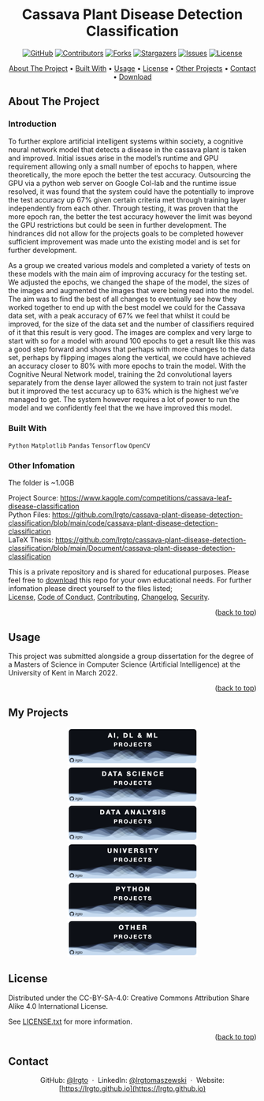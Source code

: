 <a name="readme-top"></a>

<div align="center">

# Cassava Plant Disease Detection Classification
[![GitHub][GitHub-shield]](https://github.com/lrgto/cassava-plant-disease-detection-classification)
[![Contributors][contributors-shield]](https://github.com/lrgto/cassava-plant-disease-detection-classification/graphs/contributors)
[![Forks][forks-shield]](https://github.com/lrgto/cassava-plant-disease-detection-classification/network/members)
[![Stargazers][stars-shield]](https://github.com/lrgto/cassava-plant-disease-detection-classification/stargazers)
[![Issues][issues-shield]](https://github.com/lrgto/cassava-plant-disease-detection-classification/issues)
[![License][license-shield]](https://github.com/lrgto/cassava-plant-disease-detection-classification/blob/main/LICENSE.txt)

</div>

<p align="center">
  <a href="#about-the-project">About The Project</a> •
  <a href="#built-with">Built With</a> •
  <a href="#usage">Usage</a> •
  <a href="#license">License</a> •
  <a href="#other-projects">Other Projects</a> •
  <a href="#contact">Contact</a> •
  <a href="https://github.com/lrgto/cassava-plant-disease-detection-classification/archive/refs/heads/main.zip">Download</a>
</p>

<!-- ABOUT THE PROJECT -->

## About The Project

### Introduction

To further explore artificial intelligent systems within society, a cognitive neural network model that detects a disease in the cassava plant is taken and improved. Initial issues arise in the model’s runtime and GPU requirement allowing only a small number of epochs to happen, where theoretically, the more epoch the better the test accuracy. Outsourcing the GPU via a python web server on Google Col-lab and the runtime issue resolved, it was found that the system could have the potentially to improve the test accuracy up 67% given certain criteria met through training layer independently from each other. Through testing, it was proven that the more epoch ran, the better the test accuracy however the limit was beyond the GPU restrictions but could be seen in further development. The hindrances did not allow for the projects goals to be completed however sufficient improvement was made unto the existing model and is set for further development.

As a group we created various models and completed a variety of tests on these models with the main aim of improving accuracy for the testing set. We adjusted the epochs, we changed the shape of the model, the sizes of the images and augmented the images that were being read into the model. The aim was to find the best of all changes to eventually see how they worked together to end up with the best model we could for the Cassava data set, with a peak accuracy of 67% we feel that whilst it could be improved, for the size of the data set and the number of classifiers required of it that this result is very good. The images are complex and very large to start with so for a model with around 100 epochs to get a result like this was a good step forward and shows that perhaps with more changes to the data set, perhaps by flipping images along the vertical, we could have achieved an accuracy closer to 80% with more epochs to train the model. With the Cognitive Neural Network model, training the 2d convolutional layers separately from the dense layer allowed the system to train not just faster but it improved the test accuracy up to 63% which is the highest we’ve managed to get. The system however requires a lot of power to run the model and we confidently feel that the we have improved this model.

### Built With

`Python` `Matplotlib` `Pandas` `Tensorflow` `OpenCV`

### Other Infomation

The folder is ~1.0GB

Project Source: https://www.kaggle.com/competitions/cassava-leaf-disease-classification </br>
Python Files: https://github.com/lrgto/cassava-plant-disease-detection-classification/blob/main/code/cassava-plant-disease-detection-classification </br>
LaTeX Thesis: https://github.com/lrgto/cassava-plant-disease-detection-classification/blob/main/Document/cassava-plant-disease-detection-classification

This is a private repository and is shared for educational purposes. Please feel free to [download](https://github.com/lrgto/cassava-plant-disease-detection-classification/archive/refs/heads/main.zip) this repo for your own educational needs. For further infomation please direct yourself to the files listed; <br> [License](https://github.com/lrgto/cassava-plant-disease-detection-classification/blob/main/LICENSE.txt), [Code of Conduct](https://github.com/lrgto/cassava-plant-disease-detection-classification/blob/main/docs/CODE_OF_CONDUCT.md),  [Contributing](https://github.com/lrgto/cassava-plant-disease-detection-classification/blob/main/docs/CONTRIBUTING.md), [Changelog](https://github.com/lrgto/cassava-plant-disease-detection-classification/blob/main/docs/CHANGELOG.md), [Security](https://github.com/lrgto/cassava-plant-disease-detection-classification/blob/main/docs/SECURITY.md).

<p align="right">(<a href="#readme-top">back to top</a>)</p>

<!-- USAGE -->

## Usage

This project was submitted alongside a group dissertation for the degree of a Masters of Science in Computer Science (Artificial Intelligence) at the University of Kent in March 2022.

<p align="right">(<a href="#readme-top">back to top</a>)</p>

<!-- OTHER PROJECTS --> 
## My Projects
<div align="center">
<a href="https://github.com/stars/lrgto/lists/ai-ml-dl-projects" style="margin:10px; margin-bottom:50px"><img src="https://github.com/lrgto/lrgto/blob/main/assets/ProjectButton.001.png?raw=true" alt="AI, ML & DL Projects Button" width="265" height="75"></a>
<a href="https://github.com/stars/lrgto/lists/data-science-projects" style="margin:10px; margin-bottom:50px"><img src="https://github.com/lrgto/lrgto/blob/main/assets/ProjectButton.002.png?raw=true" alt="Data Science Projects Button" width="265" height="75"></a>
<a href="https://github.com/stars/lrgto/lists/data-analysis-projects" style="margin:10px; margin-bottom:50px"><img src="https://github.com/lrgto/lrgto/blob/main/assets/ProjectButton.003.png?raw=true" alt="Data Analysis Projects Button" width="265" height="75"></a>
<a href="https://github.com/stars/lrgto/lists/university-projects" style="margin:10px; margin-bottom:50px"><img src="https://github.com/lrgto/lrgto/blob/main/assets/ProjectButton.004.png?raw=true" alt="University Projects Button" width="265" height="75"></a>
<a href="https://github.com/stars/lrgto/lists/python-projects" style="margin:10px; margin-bottom:50px"><img src="https://github.com/lrgto/lrgto/blob/main/assets/ProjectButton.005.png?raw=true" alt="Python Projects Button" width="265" height="75"></a>
<a href="https://github.com/stars/lrgto/lists/other-projects" style="margin:10px; margin-bottom:50px"><img src="https://github.com/lrgto/lrgto/blob/main/assets/ProjectButton.006.png?raw=true" alt="Other Projects Button" width="265" height="75"></a>
</div>

<!-- LICENSE -->
## License
Distributed under the CC-BY-SA-4.0: Creative Commons Attribution Share Alike 4.0 International License. 

See [LICENSE.txt](https://github.com/lrgto/cassava-plant-disease-detection-classification/blob/main/LICENSE.txt) for more information.

<p align="right">(<a href="#readme-top">back to top</a>)</p>

<!-- CONTACT -->
## Contact
<div align="center">

GitHub: [@lrgto](https://github.com/lrgto) &nbsp;&middot;&nbsp; LinkedIn: [@lrgtomaszewski](https://www.linkedin.com/in/lrgtomaszewski/) &nbsp;&middot;&nbsp; Website: [https://lrgto.github.io](https://lrgto.github.io)
</div>

[contributors-shield]: https://img.shields.io/github/contributors/lrgto/cassava-plant-disease-detection-classification.svg?style=for-the-badge
[forks-shield]: https://img.shields.io/github/forks/lrgto/cassava-plant-disease-detection-classification.svg?style=for-the-badge
[stars-shield]: https://img.shields.io/github/stars/lrgto/cassava-plant-disease-detection-classification.svg?style=for-the-badge
[issues-shield]: https://img.shields.io/github/issues/lrgto/cassava-plant-disease-detection-classification.svg?style=for-the-badge
[license-shield]: https://img.shields.io/github/license/lrgto/cassava-plant-disease-detection-classification.svg?style=for-the-badge
[github-shield]: https://img.shields.io/badge/-GitHub-black.svg?style=for-the-badge&logo=GitHub&colorB=555